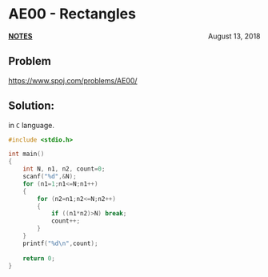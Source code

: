# AE00 - Rectangles

<p style="text-align:left;"><a href="../../../notes.html"><b>NOTES</b></a> <span style="float:right;">         August 13, 2018 </span></p>

## Problem

<a href="https://www.spoj.com/problems/AE00/" target="_blank">https://www.spoj.com/problems/AE00/</a>

## Solution:

in `C` language.

```c
#include <stdio.h>

int main()
{
    int N, n1, n2, count=0;
    scanf("%d",&N);
    for (n1=1;n1<=N;n1++)
    {
        for (n2=n1;n2<=N;n2++)
        {
            if ((n1*n2)>N) break;
            count++;
        }            
    }
    printf("%d\n",count);
    
    return 0;
}
```
